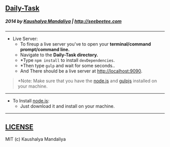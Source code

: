 ## [Daily-Task](http://krman009.github.io/Daily-Task/) 

##### 2014 by [Kaushalya Mandaliya](https://twitter.com/kmandalwala "@kmandalwala") | http://seebeetee.com
---
+ Live Server:
  + To fireup a live server you've to open your **terminal/command prompt/command line.**
  + Navigate to the **Daily-Task directory.**
  + *Type `npm install` to install `devDependencies`.
  + *Then type `gulp` and wait for some seconds..
  + And There should be a live server at [http://localhost:9090](http://localhost:9090).

> *Note: Make sure that you have the [node.js](http://nodejs.org) and [gulpjs](http://gulpjs.com) installed on your machine.
---

+ To Install [node.js](http://nodejs.org):
  + Just download it and install on your machine.
  

---
## [LICENSE](https://github.com/krman009/Daily-Task/blob/master/LICENSE)
MIT (c) Kaushalya Mandaliya
